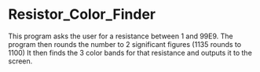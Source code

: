 # Resistor_Color_Finder
This program asks the user for a resistance between 1 and 99E9. 
The program then rounds the number to 2 significant figures (1135 rounds to 1100) 
It then finds the 3 color bands for that resistance and outputs it to the screen.
